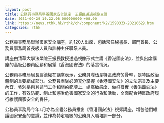 ```yaml
---
layout: post
title: 公務員事務局舉辦國家安全講座　王振民透過視像主講
date: 2021-06-29 19:22:08.000000000 +08:00
link: https://news.rthk.hk/rthk/ch/component/k2/1598333-20210629.htm
categories: rthk
---
```


公務員事務局舉辦國家安全講座，約120人出席，包括常任秘書長、部門首長、公務員事務局首長級人員和訓練主任職系人員。

講座由清華大學法學院王振民教授透過視像形式主講《香港國安法》，並與出席講座的高級公務員回顧和展望《香港國安法》的落實情況。

公務員事務局局長聶德權在講座表示，公務員隊伍是特區政府的骨幹，是特區政治體制的重要組成部分。公務員團隊必須充分掌握《香港國安法》的立法宗旨及主要內容，特別是與其部門工作相關的範疇上，提高敏感度，做好落實《香港國安法》的工作，有效防範、制止和懲治危害國家安全的行為和活動，全面配合特區政府履行維護國家安全的責任。

公務員事務局今年4月亦為全體公務員推出《香港國安法》視頻講座，增強他們維護國家安全的意識，並作為特定職級的公務員入職培訓一部分。
